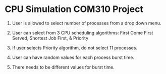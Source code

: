 # CPU Simulation COM310 Project
1. User is allowed to select number of processes from a drop down menu.

2. User can select from 3 CPU scheduling algorithms: First Come First Served, Shortest Job First, & Priority

3. If user selects Priority algorithm, do not select 11 processes.

4. User can have random values for each process burst time.

5. There needs to be different values for burst time.
